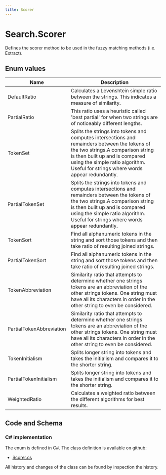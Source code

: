 ```yaml
---
title: Scorer
---
```


# Search.Scorer

Defines the scorer method to be used in the fuzzy matching methods (i.e. Extract).

## Enum values

| Name            | Description                                                    |
|-----------------|----------------------------------------------------------------|
| DefaultRatio |  Calculates a Levenshtein simple ratio between the strings. This indicates a measure of similarity.  |
| PartialRatio |  This ratio uses a heuristic called 'best partial' for when two strings are of noticeably different lengths.  |
| TokenSet |  Splits the strings into tokens and computes intersections and remainders between the tokens of the two strings.A comparison string is then built up and is compared using the simple ratio algorithm. Useful for strings where words appear redundantly.  |
| PartialTokenSet |  Splits the strings into tokens and computes intersections and remainders between the tokens of the two strings.A comparison string is then built up and is compared using the simple ratio algorithm. Useful for strings where words appear redundantly.  |
| TokenSort |  Find all alphanumeric tokens in the string and sort those tokens and then take ratio of resulting joined strings.  |
| PartialTokenSort |  Find all alphanumeric tokens in the string and sort those tokens and then take ratio of resulting joined strings.  |
| TokenAbbreviation |  Similarity ratio that attempts to determine whether one strings tokens are an abbreviation of the other strings tokens. One string must have all its characters in order in the other string to even be considered.  |
| PartialTokenAbbreviation |  Similarity ratio that attempts to determine whether one strings tokens are an abbreviation of the other strings tokens. One string must have all its characters in order in the other string to even be considered.  |
| TokenInitialism |  Splits longer string into tokens and takes the initialism and compares it to the shorter string.  |
| PartialTokenInitialism |  Splits longer string into tokens and takes the initialism and compares it to the shorter string.  |
| WeightedRatio |  Calculates a weighted ratio between the different algorithms for best results.  |


## Code and Schema

### C# implementation

The enum is defined in C#. The class definition is available on github:

- [Scorer.cs](https://github.com/BHoM/BHoM/blob/develop/Search_oM/Enums/Scorer.cs)

All history and changes of the class can be found by inspection the history.
